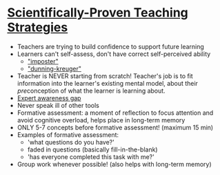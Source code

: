 # [Scientifically-Proven Teaching Strategies](https://journals.plos.org/ploscompbiol/article?id=10.1371/journal.pcbi.1008090)
- Teachers are trying to build confidence to support future learning
- Learners can't self-assess, don't have correct self-perceived ability
  - ["imposter"](https://www.webmd.com/balance/what-is-imposter-syndrome)
  - ["dunning-kreuger"](https://en.wikipedia.org/wiki/Dunning%E2%80%93Kruger_effect)
- Teacher is NEVER starting from scratch! Teacher's job is to fit information into the learner's existing mental model, about their *pre*conception of what the learner is learning about.
- [Expert awareness gap](https://carpentries.github.io/instructor-training/04-expertise.html#:~:text=Experts%20face%20challenges%20when%20teaching,overcome%20our%20expert%20awareness%20gaps.)
- Never speak ill of other tools
- Formative assessment: a moment of reflection to focus attention and avoid cognitive overload, helps place in long-term memory
- ONLY 5-7 concepts before formative assessment! (maximum 15 min)
- Examples of formative assessment:
  - 'what questions do you have?'
  - faded in questions (basically fill-in-the-blank)
  - 'has everyone completed this task with me?'
- Group work whenever possible! (also helps with long-term memory)
